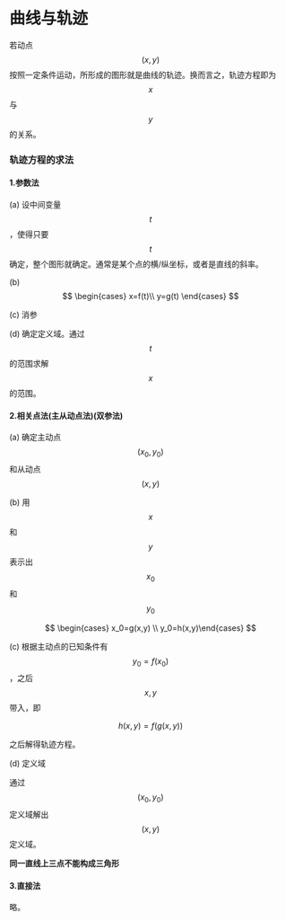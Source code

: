 # 曲线与轨迹

若动点 $$ (x,y) $$ 按照一定条件运动，所形成的图形就是曲线的轨迹。换而言之，轨迹方程即为 $$ x $$ 与 $$ y $$  的关系。

### 轨迹方程的求法

#### 1.参数法

(a) 设中间变量 $$ t $$ ，使得只要 $$ t $$ 确定，整个图形就确定。通常是某个点的横/纵坐标，或者是直线的斜率。

(b) $$ \begin{cases} x=f(t)\\ y=g(t) \end{cases} $$

(c) 消参

(d) 确定定义域。通过 $$ t $$ 的范围求解 $$ x $$ 的范围。

#### 2.相关点法(主从动点法)(双参法)

(a) 确定主动点 $$ (x_0,y_0) $$ 和从动点 $$ (x,y) $$

(b) 用 $$ x $$ 和 $$ y $$ 表示出 $$ x_0 $$ 和 $$ y_0 $$

$$ \begin{cases} x_0=g(x,y) \\ y_0=h(x,y)\end{cases} $$

(c) 根据主动点的已知条件有 $$ y_0=f(x_0) $$，之后 $$ x,y $$ 带入，即

$$ h(x,y)=f(g(x,y)) $$

之后解得轨迹方程。

(d) 定义域

通过 $$(x_0,y_0)$$ 定义域解出 $$(x,y)$$ 定义域。

**同一直线上三点不能构成三角形**

#### 3.直接法

略。
